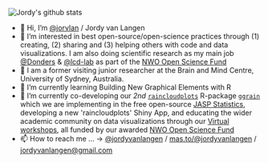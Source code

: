![Jordy's github stats](https://readme-stats.clckblog.space.app/api?username=jorvlan&show_icons=true) 

- 👋 Hi, I’m [@jorvlan](https://www.github.com/jorvlan) / Jordy van Langen
- 👀 I’m interested in best open-source/open-science practices through (1) creating, (2) sharing and (3) helping others with code and data visualizations. I am also doing scientific research as my main job [@Donders](https://www.ru.nl/donders/) & [@lcd-lab](https://www.rogierkievit.com/) as part of the [NWO Open Science Fund](https://www.nwo.nl/en/projects/203001011)
- :koala: I am a former visiting junior researcher at the Brain and Mind Centre, University of Sydney, Australia. 
- 🌱 I’m currently learning Building New Graphical Elements with R
- 💞️ I’m currently co-developing our *2nd* [`raincloudplots`](https://github.com/jorvlan/raincloudplots) R-package [`ggrain`](https://github.com/njudd/ggrain) which we are implementing in the free open-source [JASP Statistics](https://jasp-stats.org), developing a new 'raincloudplots' Shiny App,  and educating the wider academic community on data visualizations through our [Virtual workshops](https://www.github.com/jorvlan/raincloudplots-workshops), all funded by our awarded [NWO Open Science Fund](https://www.nwo.nl/en/news/26-projects-stimulate-open-science)
- 📫 How to reach me ... -> [@jordyvanlangen](https://twitter.com/jordyvanlangen) / [mas.to/@jordyvanlangen](https://mas.to/@jordyvanlangen) / jordyvanlangen@gmail.com 

<!---
jorvlan/jorvlan is a ✨ special ✨ repository because its `README.md` (this file) appears on your GitHub profile.
You can click the Preview link to take a look at your changes.
--->
